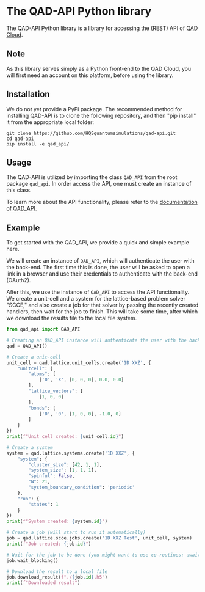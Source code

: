 # The QAD-API Python library

The QAD-API Python library is a library for accessing the (REST) API of
[QAD Cloud](https://qad.quantumsimulations.de/).

## Note

As this library serves simply as a Python front-end to the QAD Cloud,
you will first need an account on this platform, before using the library.

## Installation

We do not yet provide a PyPi package. The recommended method for installing
QAD-API is to clone the following repository, and then "pip install" it
from the appropriate local folder:

```shell
git clone https://github.com/HQSquantumsimulations/qad-api.git
cd qad-api
pip install -e qad_api/
```

## Usage

The QAD-API is utilized by importing the class `QAD_API` from the root package
`qad_api`. In order access the API, one must create an instance of this class.

To learn more about the API functionality, please refer to the 
[documentation of QAD_API](https://qad_api.readthedocs.io/en/latest/).

## Example

To get started with the QAD_API, we provide a quick and simple example here.

We will create an instance of `QAD_API`, which will authenticate the user
with the back-end. The first time this is done, the user will be asked
to open a link in a browser and use their credentials to authenticate
with the back-end (OAuth2).

After this, we use the instance of `QAD_API` to access the API functionality.
We create a unit-cell and a system for the lattice-based problem solver "SCCE,"
and also create a job for that solver by passing the recently created handlers,
then wait for the job to finish. This will take some time, after which we
download the results file to the local file system.

```python
from qad_api import QAD_API

# Creating an QAD_API instance will authenticate the user with the backend
qad = QAD_API()

# Create a unit-cell
unit_cell = qad.lattice.unit_cells.create('1D XXZ', {
    "unitcell": {
        "atoms": [
            ['0', 'X', [0, 0, 0], 0.0, 0.0]
        ],
        "lattice_vectors": [
            [1, 0, 0]
        ],
        "bonds": [
            ['0', '0', [1, 0, 0], -1.0, 0]
        ]
    }
})
print(f"Unit cell created: {unit_cell.id}")

# Create a system
system = qad.lattice.systems.create('1D XXZ', {
    "system": {
        "cluster_size": [42, 1, 1],
        "system_size": [1, 1, 1],
        "spinful": False,
        "N": 21,
        "system_boundary_condition": 'periodic'
    },
    "run": {
        "states": 1
    }
})
print(f"System created: {system.id}")

# Create a job (will start to run it automatically)
job = qad.lattice.scce.jobs.create('1D XXZ Test', unit_cell, system)
print(f"Job created: {job.id}")

# Wait for the job to be done (you might want to use co-routines: await job.wait())
job.wait_blocking()

# Download the result to a local file
job.download_result(f"./{job.id}.h5")
print(f"Downloaded result")
```

